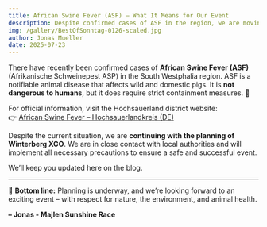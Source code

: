 ```yaml
---
title: African Swine Fever (ASF) – What It Means for Our Event
description: Despite confirmed cases of ASF in the region, we are moving forward with event planning in close coordination with local authorities.
img: /gallery/BestOfSonntag-0126-scaled.jpg
author: Jonas Mueller
date: 2025-07-23
---
```


There have recently been confirmed cases of **African Swine Fever (ASF)** (Afrikanische Schweinepest ASP) in the South Westphalia region. ASF is a notifiable animal disease that affects wild and domestic pigs. It is **not dangerous to humans**, but it does require strict containment measures. 🐗

For official information, visit the Hochsauerland district website:  
👉 [African Swine Fever – Hochsauerlandkreis (DE)](https://www.hochsauerlandkreis.de/hochsauerlandkreis/buergerservice/tierhaltung/lebensmittel/tiergesundheit/-seuchenbekaempfung/afrikanische-schweinepest-asp)

Despite the current situation, we are **continuing with the planning of Winterberg XCO**. We are in close contact with local authorities and will implement all necessary precautions to ensure a safe and successful event.

We’ll keep you updated here on the blog.

---

🏁 **Bottom line:** Planning is underway, and we’re looking forward to an exciting event – with respect for nature, the environment, and animal health.

**– Jonas - Majlen Sunshine Race**
